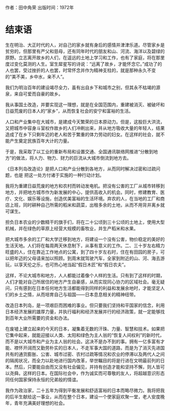 作者：田中角荣
出版时间：1972年
# 结束语

生在明治、大正时代的人，对自己的家乡就有身后的感情并津津乐道。尽管家乡是贫穷的，但那里有严父和慈母，还有同年时代的朋友和山、河流、海洋以及碧绿的原野。立志离开故乡的人们，在遥远的土地上学习和工作，也有了家庭，将在那里度过变化莫测的人生。室生犀星写的诗说：“远离了故乡，才能怀念它。”成功了的人也罢，受过挫折的人也罢，时常怀念并作为精神支柱的，就是那种永久不变的“美不美，乡中水，亲不人”。

我们为明治百年的建设竭尽全力，虽有出自乡下和城市之别，但其永不枯竭的源泉，来自可爱而自豪的故乡。

我从事国土改造，并要实现这一理想，就是在全国范围内，重建被消灭、被破坏和日益荒废的日本人的“家乡”，从而恢复社会的安宁和富裕的生活。

人口和产业集中在大城市，是建成今天繁荣的日本原动力。但是，这股巨大洪流，又把城市中容身斗室权作故乡的人们冲刷出来，并从地方吸收大量的年轻人，结果造成了在乡下只剩年迈的老人和苦于繁重的体力劳动的妇女。在这样的社会，就不能产生奠定民族百年大计的力量。

于是，我采取了以工业的重新布局和设置交通、全国通讯联络网推进“分散到地方”的做法，将人力、物力、财力的巨流从大城市倒流到地方去。

《日本列岛改造论》是把人口和产业分散到各地方，从而同时解决过密和过疏问题，也是 把这一处方付诸于实施的一种行动计划。

我将为重建日益荒废的地方和农村而转动发电机。把没有公害的工厂从城市转移到地方，并把地方城市作为新发展的中心，提供高收入的机会。同时，修建教育、医疗、文化、娱乐等设施，创造优美富裕的生活环境。弃农的人，在当地的工厂和商店上班，同时耕种自己所需的稻米和蔬菜，出租多余的土地，从而不用背井离乡就可谋生。

担负日本农业的少数精干的旗手们，将在二十公顷到三十公顷的土地上，使用大型机械，并在绿色的草原上经营大规模的畜牧业，并生产稻米和水果。

把大城市多余的工厂和大学迁移到地方，将建设一个没有公害，物价稳定的美好的生活天地。人们将在每周两天休息制下，从事有意义的工作。二、三十岁左右精力旺盛的人，住在靠近工作地点的公寓，到了四十岁左右时，住在有田园的房子，可以把年迈的父母请来加以照顾。到周末就驾驶汽车，全家到附近的山、河、海去游玩，以享天伦之乐，也可热心地当起“假日木匠”和“假日农夫”。

这样，不论大城市和地方，人人都能过着像个人样的生活。只有到了这样的时期，人们才能对自己所居住的地方产生自豪感，从而实现同心协力的区域社会。毫无疑问，只有感到在日本任何地方生活都能得到同样的利益和发展余地时，才能坚定人们的乡土之情，从而培育自己与祖国——日本息息相关的精神纽带。

改造日本列岛，是一项艰巨而困难的事业。但只要我们坚持和平国家的信念，利用日本经济发展的雄厚力量，并执行福利和经济发展并行的经济政策，就一定能够找到百年大业所需要的资金和办法。

在废墟上建立起来的今天的日本，凝集着无数的汗珠、力量、智慧和技术。如果把它集中起来，就能迎接以人类、太阳和绿色为主人翁的“恢复人间权利”的新时代，而不是以大城市和产业为主人翁的社会。这决不是办不到的事。拥有一亿多富有才能、襟怀开阔而又勤劳朴实的日本人，不走军事大国的道路，而是为了消灭先进国共有的通货膨胀、公害、城市过密、农村过疏等情况和农业的停滞以及两代人之间的隔阂状况，而全力以赴地进行国内改革，举世瞩目的将是行进在文明最前列的日本。然后，只要能自由而又没有社会偏见，并持有创造才能和坚持不懈，则人皆可以尧舜。这样的日本。在国际社会中，作为诚实而可尊敬的友人，将超越意识形态同任何国家保持永恒的兄弟般的情谊。

我作为政治家，二十五年为得到平衡发展和舒适富裕的日本而略尽微力。我将把我的后半生献给这一事业，从而在整个日本，建设一个使家庭欢聚一堂，老人安度晚年，青年充满美好理想的社会。